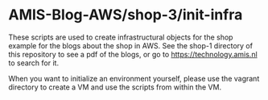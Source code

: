 # AMIS-Blog-AWS/shop-3/init-infra

These scripts are used to create infrastructural objects for the shop example for the blogs about the shop in AWS. 
See the shop-1 directory of this repository to see a pdf of the blogs, or go to https://technology.amis.nl to search for it.

When you want to initialize an environment yourself, please use the vagrant directory to create a VM and
use the scripts from within the VM.

